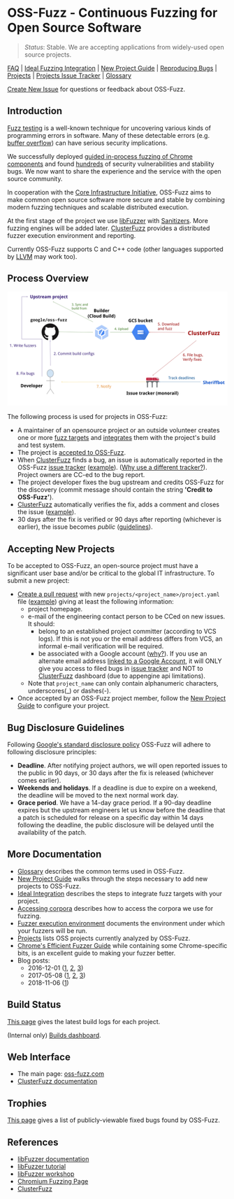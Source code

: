 # OSS-Fuzz - Continuous Fuzzing for Open Source Software

> *Status*: Stable. We are accepting applications from widely-used open source projects.

[FAQ](docs/faq.md)
| [Ideal Fuzzing Integration](docs/ideal_integration.md)
| [New Project Guide](docs/new_project_guide.md)
| [Reproducing Bugs](docs/reproducing.md)
| [Projects](projects)
| [Projects Issue Tracker](https://bugs.chromium.org/p/oss-fuzz/issues/list)
| [Glossary](docs/glossary.md)


[Create New Issue](https://github.com/google/oss-fuzz/issues/new) for questions or feedback about OSS-Fuzz.

## Introduction

[Fuzz testing](https://en.wikipedia.org/wiki/Fuzz_testing) is a well-known
technique for uncovering various kinds of programming errors in software.
Many of these detectable errors (e.g. [buffer overflow](https://en.wikipedia.org/wiki/Buffer_overflow)) can have serious security implications.

We successfully deployed 
[guided in-process fuzzing of Chrome components](https://security.googleblog.com/2016/08/guided-in-process-fuzzing-of-chrome.html)
and found [hundreds](https://bugs.chromium.org/p/chromium/issues/list?can=1&q=label%3AStability-LibFuzzer+-status%3ADuplicate%2CWontFix) of security vulnerabilities and stability bugs. We now want to share the experience and the service with the open source community. 

In cooperation with the [Core Infrastructure Initiative](https://www.coreinfrastructure.org/), 
OSS-Fuzz aims to make common open source software more secure and stable by
combining modern fuzzing techniques and scalable
distributed execution.

At the first stage of the project we use
[libFuzzer](http://llvm.org/docs/LibFuzzer.html) with
[Sanitizers](https://github.com/google/sanitizers). More fuzzing engines will be added later.
[ClusterFuzz](docs/clusterfuzz.md)
provides a distributed fuzzer execution environment and reporting.

Currently OSS-Fuzz supports C and C++ code (other languages supported by [LLVM](http://llvm.org) may work too).

## Process Overview

![diagram](docs/images/process.png?raw=true)

The following process is used for projects in OSS-Fuzz:

- A maintainer of an opensource project or an outside volunteer creates
one or more [fuzz targets](http://libfuzzer.info/#fuzz-target) 
and [integrates](docs/ideal_integration.md) them with the project's build and test system.
- The project is [accepted to OSS-Fuzz](#accepting-new-projects).
- When [ClusterFuzz](docs/clusterfuzz.md) finds a bug, an issue is automatically
  reported in the OSS-Fuzz [issue tracker](https://bugs.chromium.org/p/oss-fuzz/issues/list) 
  ([example](https://bugs.chromium.org/p/oss-fuzz/issues/detail?id=9)).
  ([Why use a different tracker?](docs/faq.md#why-do-you-use-a-different-issue-tracker-for-reporting-bugs-in-oss-projects)).
  Project owners are CC-ed to the bug report.
- The project developer fixes the bug upstream and credits OSS-Fuzz for the discovery (commit message should contain
  the string **'Credit to OSS-Fuzz'**).
- [ClusterFuzz](docs/clusterfuzz.md) automatically verifies the fix, adds a comment and closes the issue ([example](https://bugs.chromium.org/p/oss-fuzz/issues/detail?id=53#c3)).
- 30 days after the fix is verified or 90 days after reporting (whichever is earlier), the issue becomes *public*
  ([guidelines](#bug-disclosure-guidelines)).

<!-- NOTE: this anchor is referenced by oss-fuzz blog post -->
## Accepting New Projects

To be accepted to OSS-Fuzz, an open-source project must 
have a significant user base and/or be critical to the global IT infrastructure.
To submit a new project:
- [Create a pull request](https://help.github.com/articles/creating-a-pull-request/) with new 
`projects/<project_name>/project.yaml` file ([example](projects/libarchive/project.yaml)) giving at least the following information:
  * project homepage.
  * e-mail of the engineering contact person to be CCed on new issues. It should:
      * belong to an established project committer (according to VCS logs). If this is not you or the email address differs from VCS, an informal e-mail verification will be required.
      * be associated with a Google account ([why?](docs/faq.md#why-do-you-require-a-google-account-for-authentication)). If you use an alternate email address [linked to a Google Account](https://support.google.com/accounts/answer/176347?hl=en), it will ONLY give you access to filed bugs in [issue tracker](https://bugs.chromium.org/p/oss-fuzz/issues/list) and NOT to [ClusterFuzz](clusterfuzz.md) dashboard (due to appengine api limitations).
  * Note that `project_name` can only contain alphanumeric characters, underscores(_) or dashes(-).
- Once accepted by an OSS-Fuzz project member, follow the [New Project Guide](docs/new_project_guide.md)
  to configure your project.


## Bug Disclosure Guidelines

Following [Google's standard disclosure policy](https://googleprojectzero.blogspot.com/2015/02/feedback-and-data-driven-updates-to.html)
OSS-Fuzz will adhere to following disclosure principles:
  - **Deadline**. After notifying project authors, we will open reported
    issues to the public in 90 days, or 30 days after the fix is released 
    (whichever comes earlier).
  - **Weekends and holidays**. If a deadline is due to expire on a weekend,
    the deadline will be moved to the next normal work day.
  - **Grace period**. We have a 14-day grace period. If a 90-day deadline
    expires but the upstream engineers let us know before the deadline that a
    patch is scheduled for release on a specific day within 14 days following
    the deadline, the public disclosure will be delayed until the availability
    of the patch.

## More Documentation

* [Glossary](docs/glossary.md) describes the common terms used in OSS-Fuzz.
* [New Project Guide](docs/new_project_guide.md) walks through the steps necessary to add new projects to OSS-Fuzz.
* [Ideal Integration](docs/ideal_integration.md) describes the steps to integrate fuzz targets with your project.
* [Accessing corpora](docs/corpora.md) describes how to access the corpora we use for fuzzing.
* [Fuzzer execution environment](docs/fuzzer_environment.md) documents the
  environment under which your fuzzers will be run.
* [Projects](projects) lists OSS projects currently analyzed by OSS-Fuzz.
* [Chrome's Efficient Fuzzer Guide](https://chromium.googlesource.com/chromium/src/testing/libfuzzer/+/HEAD/efficient_fuzzer.md) 
  while containing some Chrome-specific bits, is an excellent guide to making your fuzzer better.
* Blog posts: 
  * 2016-12-01 ([1](https://opensource.googleblog.com/2016/12/announcing-oss-fuzz-continuous-fuzzing.html),
[2](https://testing.googleblog.com/2016/12/announcing-oss-fuzz-continuous-fuzzing.html),
[3](https://security.googleblog.com/2016/12/announcing-oss-fuzz-continuous-fuzzing.html))
  * 2017-05-08 ([1](https://opensource.googleblog.com/2017/05/oss-fuzz-five-months-later-and.html),
[2](https://testing.googleblog.com/2017/05/oss-fuzz-five-months-later-and.html),
[3](https://security.googleblog.com/2017/05/oss-fuzz-five-months-later-and.html))
  * 2018-11-06 ([1](https://security.googleblog.com/2018/11/a-new-chapter-for-oss-fuzz.html))

## Build Status
[This page](https://oss-fuzz-build-logs.storage.googleapis.com/index.html)
gives the latest build logs for each project.

(Internal only) [Builds dashboard](https://builder.oss-fuzz.com).

## Web Interface

* The main page: [oss-fuzz.com](https://oss-fuzz.com)
* [ClusterFuzz documentation](docs/clusterfuzz.md)

## Trophies

[This page](https://bugs.chromium.org/p/oss-fuzz/issues/list?can=1&q=status%3AFixed%2CVerified+Type%3ABug%2CBug-Security+-component%3AInfra+)
gives a list of publicly-viewable fixed bugs found by OSS-Fuzz.

## References
* [libFuzzer documentation](http://libfuzzer.info)
* [libFuzzer tutorial](http://tutorial.libfuzzer.info)
* [libFuzzer workshop](https://github.com/Dor1s/libfuzzer-workshop)
* [Chromium Fuzzing Page](https://chromium.googlesource.com/chromium/src/testing/libfuzzer/)
* [ClusterFuzz](https://blog.chromium.org/2012/04/fuzzing-for-security.html)

